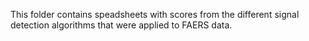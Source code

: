 This folder contains speadsheets with scores from the different signal detection algorithms that were applied to FAERS data.
